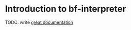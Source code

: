 # Introduction to bf-interpreter

TODO: write [great documentation](http://jacobian.org/writing/what-to-write/)

